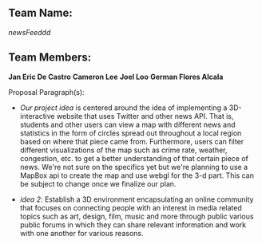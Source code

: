 ## Team Name:

*newsFeeddd*

## Team Members:

**Jan Eric De Castro** 
**Cameron Lee** 
**Joel Loo** 
**German Flores Alcala** 

Proposal Paragraph(s):

- *Our project idea* is centered around the idea of implementing a 3D-interactive website that uses Twitter and other news API. That is, students and other users can view a map with different news and statistics in the form of circles spread out throughout a local region based on where that piece came from. Furthermore, users can filter different visualizations of the map such as crime rate, weather, congestion, etc. to get a better understanding of that certain piece of news. We're not sure on the specifics yet but we're planning to use a MapBox api to create the map and use webgl for the 3-d part. This can be subject to change once we finalize our plan. 

- *idea 2*: Establish a 3D environment encapsulating an online community that focuses on connecting people with an interest in media related topics such as art, design, film, music and more through public various public forums in which they can share relevant information and work with one another for various reasons. 
